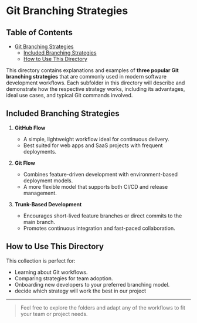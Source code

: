 # Git Branching Strategies

## Table of Contents

- [Git Branching Strategies](#git-branching-strategies)
  - [Included Branching Strategies](#included-branching-strategies)
  - [How to Use This Directory](#how-to-use-this-directory)


This directory contains explanations and examples of **three popular Git branching strategies** that are commonly used in modern software development workflows. Each subfolder in this directory will describe and demonstrate how the respective strategy works, including its advantages, ideal use cases, and typical Git commands involved.

## Included Branching Strategies

1. **GitHub Flow**
   - A simple, lightweight workflow ideal for continuous delivery.
   - Best suited for web apps and SaaS projects with frequent deployments.

2. **Git Flow**
   - Combines feature-driven development with environment-based deployment models.
   - A more flexible model that supports both CI/CD and release management.

3. **Trunk-Based Development**
   - Encourages short-lived feature branches or direct commits to the main branch.
   - Promotes continuous integration and fast-paced collaboration.

## How to Use This Directory


This collection is perfect for:
- Learning about Git workflows.
- Comparing strategies for team adoption.
- Onboarding new developers to your preferred branching model.
- decide which strategy will work the best in our project

---

> Feel free to explore the folders and adapt any of the workflows to fit your team or project needs.

